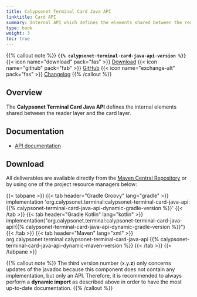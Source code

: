 ```yaml
---
title: Calypsonet Terminal Card Java API
linktitle: Card API
summary: Internal API which defines the elements shared between the reader layer and the card layer.
type: book
weight: 3
toc: true
---
```


{{% callout note %}}
**`{{% calypsonet-terminal-card-java-api-version %}}`**
<span class="component-metadata">{{< icon name="download" pack="fas" >}} [Download](#download)</span>
<span class="component-metadata">{{< icon name="github" pack="fab" >}} [GitHub](https://github.com/calypsonet/calypsonet-terminal-card-java-api/)</span>
<span class="component-metadata">{{< icon name="exchange-alt" pack="fas" >}} [Changelog](https://github.com/calypsonet/calypsonet-terminal-card-java-api/blob/main/CHANGELOG.md)</span>
{{% /callout %}}

## Overview

The **Calypsonet Terminal Card Java API** defines the internal elements shared between the reader layer and the card layer.

## Documentation

* [API documentation](https://calypsonet.github.io/calypsonet-terminal-card-java-api)
 
## Download

All deliverables are available directly from the [Maven Central Repository](https://search.maven.org/search?q=a:calypsonet-terminal-card-java-api) or by using one of the project resource managers below:

{{< tabpane >}}
{{< tab header="Gradle Groovy" lang="gradle" >}}
implementation 'org.calypsonet.terminal:calypsonet-terminal-card-java-api:{{% calypsonet-terminal-card-java-api-dynamic-gradle-version %}}'
{{< /tab >}}
{{< tab header="Gradle Kotlin" lang="kotlin" >}}
implementation("org.calypsonet.terminal:calypsonet-terminal-card-java-api:{{% calypsonet-terminal-card-java-api-dynamic-gradle-version %}}")
{{< /tab >}}
{{< tab header="Maven" lang="xml" >}}
<dependency>
  <groupId>org.calypsonet.terminal</groupId>
  <artifactId>calypsonet-terminal-card-java-api</artifactId>
  <version>{{% calypsonet-terminal-card-java-api-dynamic-maven-version %}}</version>
</dependency>
{{< /tab >}}
{{< /tabpane >}}

{{% callout note %}}
The third version number (x.y.**z**) only concerns updates of the javadoc because this component does not contain any implementation, but only an API.
Therefore, it is recommended to always perform a **dynamic import** as described above in order to have the most up-to-date documentation.
{{% /callout %}}